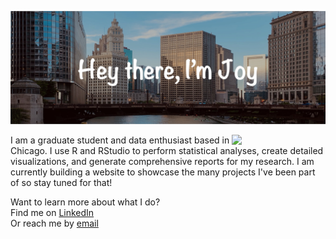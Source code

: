 ![Header image](https://github.com/jnyaanga/jnyaanga/blob/main/GitHub_header.jpg)

<img align='right' src='https://monophy.com/media/f6hnhHkks8bk4jwjh3/monophy.gif' width='150"'>

I am a graduate student and data enthusiast based in Chicago. I use R and RStudio to perform statistical analyses, create detailed visualizations, and generate comprehensive reports for my research. I am currently building a website to showcase the many projects I've been part of so stay tuned for that!

Want to learn more about what I do?   
Find me on [LinkedIn](https://www.linkedin.com/in/joy-nyaanga/)  
Or reach me by [email](mailto:jnyaan@gmail.com)

<!---
jnyaanga/jnyaanga is a ✨ special ✨ repository because its `README.md` (this file) appears on your GitHub profile.
You can click the Preview link to take a look at your changes.

#### :female-technologist::skin-tone-5: About me
- 👀 I’m interested in ...
- 🌱 I’m currently learning ...
- 💞️ I’m looking to collaborate on ...
- 📫 How to reach me ...
--->

